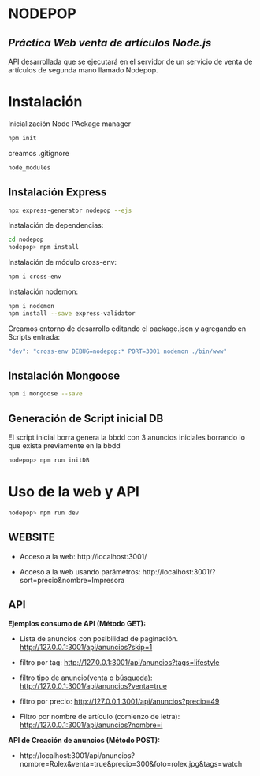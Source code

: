 # NODEPOP
## _Práctica Web venta de artículos Node.js_ 

API desarrollada que se ejecutará en el servidor de un servicio de venta de artículos de segunda mano llamado Nodepop.


# Instalación
Inicialización Node PAckage manager

```sh
npm init
```

creamos .gitignore
```sh
node_modules
```

## Instalación Express
```sh
npx express-generator nodepop --ejs
```

Instalación de dependencias:
```sh
cd nodepop
nodepop> npm install
```

Instalación de módulo cross-env:

```sh
npm i cross-env
```

Instalación nodemon:

```sh
npm i nodemon
npm install --save express-validator
```

Creamos entorno de desarrollo editando el package.json y agregando en Scripts entrada: 

```sh
"dev": "cross-env DEBUG=nodepop:* PORT=3001 nodemon ./bin/www"
```

## Instalación Mongoose
```sh
npm i mongoose --save
```
## Generación de Script inicial DB
El script inicial borra genera la bbdd con 3 anuncios iniciales borrando lo que exista previamente en la bbdd

```sh
nodepop> npm run initDB
```

# Uso de la web y API
```sh
nodepop> npm run dev
```

## WEBSITE
- Acceso a la web:
http://localhost:3001/

- Acceso a la web usando parámetros: 
http://localhost:3001/?sort=precio&nombre=Impresora


## API
**Ejemplos consumo de API (Método GET):**

- Lista de anuncios con posibilidad de paginación.
http://127.0.0.1:3001/api/anuncios?skip=1

- filtro por tag:
http://127.0.0.1:3001/api/anuncios?tags=lifestyle

- filtro tipo de anuncio(venta o búsqueda): 
http://127.0.0.1:3001/api/anuncios?venta=true

- filtro por precio: 
http://127.0.0.1:3001/api/anuncios?precio=49

- Filtro por nombre de artículo (comienzo de letra):
http://127.0.0.1:3001/api/anuncios?nombre=i



**API de Creación de anuncios (Método POST):**

- http://localhost:3001/api/anuncios?nombre=Rolex&venta=true&precio=300&foto=rolex.jpg&tags=watch
